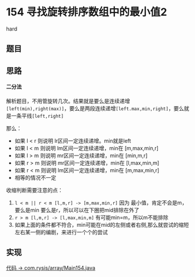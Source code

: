 # 154 寻找旋转排序数组中的最小值2

hard

## 题目



## 思路

#### 二分法

解析题目，不用管旋转几次。结果就是要么是连续递增`[left(min),right(max)]`，要么是两段连续递增`[left.max,min,right]`，要么就是一条平线`[left,right]`

那么：
- 如果 l < r 则说明 lr区间一定连续递增。min就是left
- 如果 l < m 则说明 lm区间一定连续递增，min在 [m,max,min,r]
- 如果 l > m 则说明 mr区间一定连续递增，min在 [min,m,r]
- 如果 r > m 则说明 mr区间一定连续递增，min在 [l,max,min,m]
- 如果 r < m 则说明 lm区间一定连续递增，min在 [m,max,min,r]
- 相等的情况不一定

收缩判断需要注意的点：
1. `l < m || r < m [l,m,r] -> [m,max,min,r]` 因为 最小值，肯定不会是m，要么是min 要么是r，所以可以在下圈把mid排除在外了
2. `r > m [l,m,r] -> [l,max,min,m]` 有可能min=m，所以m不能排除
3. 如果上面的条件都不符合，min可能在mid的左侧或者右侧,那么就尝试的缩短左右某一侧的编剧，来进行一个个的尝试


## 实现

[代码 -> com.rysis/array/Main154.java](../../src/com/rysis/array/Main154.java)